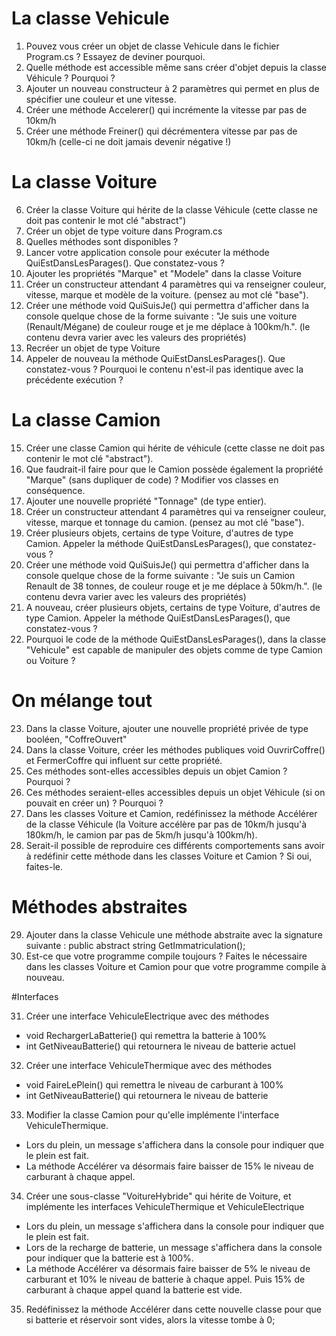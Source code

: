 ﻿# La classe Vehicule

1) Pouvez vous créer un objet de classe Vehicule dans le fichier Program.cs ? Essayez de deviner pourquoi.
2) Quelle méthode est accessible même sans créer d'objet depuis la classe Véhicule ? Pourquoi ?
3) Ajouter un nouveau constructeur à 2 paramètres qui permet en plus de spécifier une couleur et une vitesse.
4) Créer une méthode Accelerer() qui incrémente la vitesse par pas de 10km/h
5) Créer une méthode Freiner() qui décrémentera vitesse par pas de 10km/h (celle-ci ne doit jamais devenir négative !)

# La classe Voiture

6) Créer la classe Voiture qui hérite de la classe Véhicule (cette classe ne doit pas contenir le mot clé "abstract")
7) Créer un objet de type voiture dans Program.cs
8) Quelles méthodes sont disponibles ?
9) Lancer votre application console pour exécuter la méthode QuiEstDansLesParages(). Que constatez-vous ?
10) Ajouter les propriétés "Marque" et "Modele" dans la classe Voiture 
11) Créer un constructeur attendant 4 paramètres qui va renseigner couleur, vitesse, marque et modèle de la voiture. (pensez au mot clé "base").
12) Créer une méthode void QuiSuisJe() qui permettra d'afficher dans la console quelque chose de la forme suivante : "Je suis une voiture (Renault/Mégane) de couleur rouge et je me déplace à 100km/h.". (le contenu devra varier avec les valeurs des propriétés)
13) Recréer un objet de type Voiture
14) Appeler de nouveau la méthode QuiEstDansLesParages(). Que constatez-vous ? Pourquoi le contenu n'est-il pas identique avec la précédente exécution ?

# La classe Camion

15) Créer une classe Camion qui hérite de véhicule (cette classe ne doit pas contenir le mot clé "abstract").
16) Que faudrait-il faire pour que le Camion possède également la propriété "Marque" (sans dupliquer de code) ? Modifier vos classes en conséquence.
17) Ajouter une nouvelle propriété "Tonnage" (de type entier).
18) Créer un constructeur attendant 4 paramètres qui va renseigner couleur, vitesse, marque et tonnage du camion. (pensez au mot clé "base").
19) Créer plusieurs objets, certains de type Voiture, d'autres de type Camion. Appeler la méthode QuiEstDansLesParages(), que constatez-vous ?
20) Créer une méthode void QuiSuisJe() qui permettra d'afficher dans la console quelque chose de la forme suivante : "Je suis un Camion Renault de 38 tonnes, de couleur rouge et je me déplace à 50km/h.". (le contenu devra varier avec les valeurs des propriétés)
21) A nouveau, créer plusieurs objets, certains de type Voiture, d'autres de type Camion. Appeler la méthode QuiEstDansLesParages(), que constatez-vous ?
22) Pourquoi le code de la méthode QuiEstDansLesParages(), dans la classe "Vehicule" est capable de manipuler des objets comme de type Camion ou Voiture ?

# On mélange tout

23) Dans la classe Voiture, ajouter une nouvelle propriété privée de type booléen, "CoffreOuvert"
24) Dans la classe Voiture, créer les méthodes publiques void OuvrirCoffre() et FermerCoffre qui influent sur cette propriété.
25) Ces méthodes sont-elles accessibles depuis un objet Camion ? Pourquoi ?
26) Ces méthodes  seraient-elles accessibles depuis un objet Véhicule (si on pouvait en créer un) ? Pourquoi ?
27) Dans les classes Voiture et Camion, redéfinissez la méthode Accélérer de la classe Véhicule (la Voiture accélère par pas de 10km/h jusqu'à 180km/h, le camion par pas de 5km/h jusqu'à 100km/h).
28) Serait-il possible de reproduire ces différents comportements sans avoir à redéfinir cette méthode dans les classes Voiture et Camion ? Si oui, faites-le.

# Méthodes abstraites

29) Ajouter dans la classe Vehicule une méthode abstraite avec la signature suivante : public abstract string GetImmatriculation();
30) Est-ce que votre programme compile toujours ? Faites le nécessaire dans les classes Voiture et Camion pour que votre programme compile à nouveau.

#Interfaces

31) Créer une interface VehiculeElectrique avec des méthodes 
- void RechargerLaBatterie() qui remettra la batterie à 100%
- int GetNiveauBatterie() qui retournera le niveau de batterie actuel
32) Créer une interface VehiculeThermique avec des méthodes
- void FaireLePlein() qui remettra le niveau de carburant à 100%
- int GetNiveauBatterie() qui retournera le niveau de batterie
33) Modifier la classe Camion pour qu'elle implémente l'interface VehiculeThermique. 
- Lors du plein, un message s'affichera dans la console pour indiquer que le plein est fait.
- La méthode Accélérer va désormais faire baisser de 15% le niveau de carburant à chaque appel.
34) Créer une sous-classe "VoitureHybride" qui hérite de Voiture, et implémente les interfaces VehiculeThermique et VehiculeElectrique
- Lors du plein, un message s'affichera dans la console pour indiquer que le plein est fait.
- Lors de la recharge de batterie, un message s'affichera dans la console pour indiquer que la batterie est à 100%.
- La méthode Accélérer va désormais faire baisser de 5% le niveau de carburant et 10% le niveau de batterie à chaque appel. Puis 15% de carburant à chaque appel quand la batterie est vide.
35) Redéfinissez la méthode Accélérer dans cette nouvelle classe pour que si batterie et réservoir sont vides, alors la vitesse tombe à 0;
